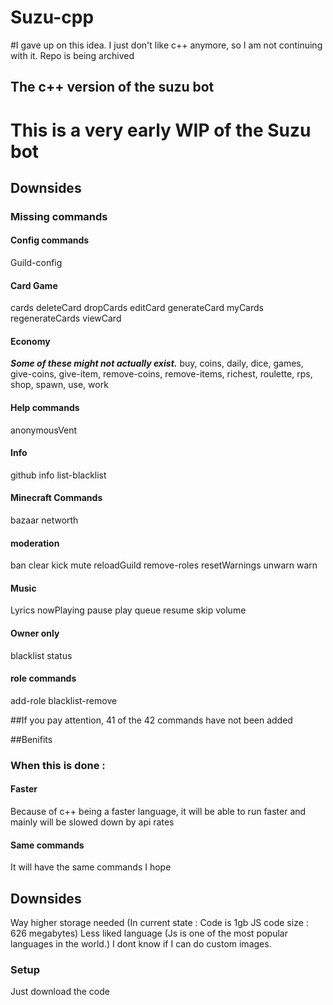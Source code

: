 # Suzu-cpp
#I gave up on this idea. I just don't like c++ anymore, so I am not continuing with it. Repo is being archived
## The c++ version of the suzu bot
# This is a very early WIP of the Suzu bot
## Downsides
### Missing commands
#### **Config commands**
Guild-config
#### **Card Game**
cards
deleteCard
dropCards
editCard
generateCard
myCards
regenerateCards
viewCard
#### Economy
***Some of these might not actually exist.***
buy,
coins,
daily,
dice,
games,
give-coins,
give-item,
remove-coins,
remove-items,
richest,
roulette,
rps,
shop,
spawn,
use,
work
#### Help commands
anonymousVent
#### Info
github
info
list-blacklist
#### Minecraft Commands
bazaar networth
#### moderation
ban
clear
kick
mute
reloadGuild
remove-roles
resetWarnings
unwarn
warn
#### Music
Lyrics
nowPlaying
pause
play
queue
resume
skip
volume

#### Owner only
blacklist
status

#### role commands
add-role
blacklist-remove


##If you pay attention, 41 of the 42 commands have not been added

##Benifits
### When this is done :
#### Faster
Because of c++ being a faster language, it will be able to run faster and mainly will be slowed down by api rates
#### Same commands
It will have the same commands I hope


## Downsides
Way higher storage needed (In current state : Code is 1gb JS code size : 626 megabytes)
Less liked language (Js is one of the most popular languages in the world.)
I dont know if I can do custom images.

### Setup
Just download the code 
